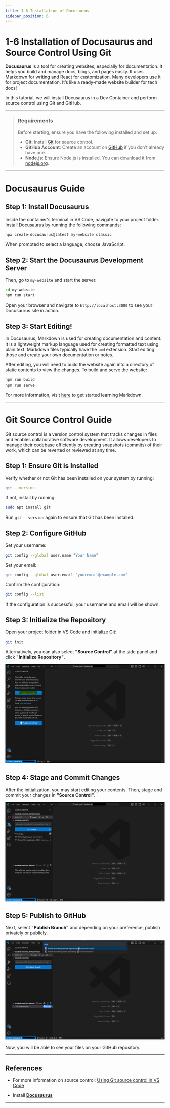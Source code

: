 ```yaml
---
title: 1-6 Installation of Docusaurus
sidebar_position: 6
---
```


# 1-6 Installation of Docusaurus and Source Control Using Git

**Docusaurus** is a tool for creating websites, especially for documentation. It helps you build and manage docs, blogs, and pages easily. It uses Markdown for writing and React for customization. Many developers use it for project documentation. It’s like a ready-made website builder for tech docs!

In this tutorial, we will install Docusaurus in a Dev Container and perform source control using Git and GitHub.

---

> ### Requirements
> Before starting, ensure you have the following installed and set up:
> - **Git**: Install [Git](https://git-scm.com/) for source control.
> - **GitHub Account**: Create an account on [GitHub](https://github.com/) if you don’t already have one.
> - **Node.js**: Ensure Node.js is installed. You can download it from [nodejs.org](https://nodejs.org/).

---

# Docusaurus Guide
## Step 1: Install Docusaurus

Inside the container's terminal in VS Code, navigate to your project folder. Install Docusaurus by running the following commands:

```bash
npx create-docusaurus@latest my-website classic
```
When prompted to select a language, choose JavaScript.

## Step 2: Start the Docusaurus Development Server

Then, go to `my-website` and start the server.

```bash
cd my-website
npm run start
```

Open your browser and navigate to `http://localhost:3000` to see your Docusaurus site in action.

## Step 3: Start Editing!

In Docusaurus, Markdown is used for creating documentation and content. It is a lightweight markup language used for creating formatted text using plain text. Markdown files typically have the `.md` extension. Start editing those and create your own documentation or notes.

After editing, you will need to build the website again into a directory of static contents to view the changes. To build and serve the website:

```bash
npm run build
npm run serve
```

For more information, visit [here](https://www.markdownguide.org/getting-started/) to get started learning Markdown.

---

# Git Source Control Guide

Git source control is a version control system that tracks changes in files and enables collaborative software development. It allows developers to manage their codebase efficiently by creating snapshots (commits) of their work, which can be reverted or reviewed at any time.

## Step 1: Ensure Git is Installed

Verify whether or not Git has been installed on your system by running:

```bash
git --version
```

If not, install by running:

```bash
sudo apt install git
```

Run `git --version` again to ensure that Git has been installed.

## Step 2: Configure GitHub

Set your username:

```bash
git config --global user.name "Your Name"
```

Set your email:

```bash
git config --global user.email "youremail@example.com"
```

Confirm the configuration:

```bash
git config --list
```

If the configuration is successful, your username and email will be shown.

## Step 3: Initialize the Repository

Open your project folder in VS Code and initialize Git:

```bash
git init
```

Alternatively, you can also select **"Source Control"** at the side panel and click **"Initialize Repository"**.

![Source Control](./img/1-6-1.png)

## Step 4: Stage and Commit Changes

After the initialization, you may start editing your contents. Then, stage and commit your changes in **"Source Control"**.

![Stage and Commit](./img/1-6-2.png)

## Step 5: Publish to GitHub

Next, select **"Publish Branch"** and depending on your preference, publish privately or publicly.

![private or public](./img/1-6-3.png)

Now, you will be able to see your files on your GitHub repository.

---

## References

- For more information on source control: [Using Git source control in VS Code](https://code.visualstudio.com/docs/sourcecontrol/overview)

- Install **[Docusaurus](https://docusaurus.io/docs/installation)**

---